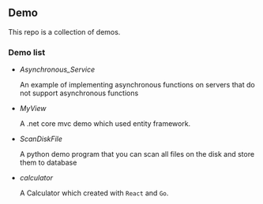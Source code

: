 ## Demo
This repo is a collection of demos.

### Demo list
  + *Asynchronous_Service*
  
    An example of implementing asynchronous functions on servers that do not support asynchronous functions
    
  + *MyView* 
  
    A .net core mvc demo which used entity framework.
    
  + *ScanDiskFile*   
  
    A python demo program that you can scan all files on the disk and store them to database  
    
  + *calculator*
  
    A Calculator which created with `React` and `Go`.
    
  
   
  
